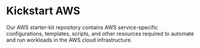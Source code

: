 # Kickstart AWS
Our AWS starter-kit repository contains AWS service-specific configurations, templates, scripts, and other resources required to automate and run workloads in the AWS cloud infrastructure.
